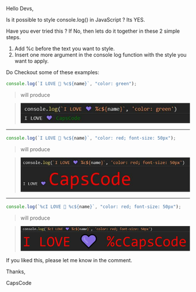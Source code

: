 Hello Devs,

Is it possible to style console.log() in JavaScript ?
Its YES.

Have you ever tried this ?
If No, then lets do it together in these 2 simple steps.

1. Add %c before the text you want to style.
2. Insert one more argument in the console log function with the style you want to apply.

Do Checkout some of these examples:

```javascript
console.log(`I LOVE 💜 %c${name}`, "color: green");
```

> will produce

> ![Alt Text](https://raw.githubusercontent.com/CapsCode-Website/blogfiles/master/javascript/style-console-in-javascript/1.jpg?raw=true)

---

```javascript
console.log(`I LOVE 💜 %c${name}`, "color: red; font-size: 50px");
```

> will produce

> ![Alt Text](https://raw.githubusercontent.com/CapsCode-Website/blogfiles/master/javascript/style-console-in-javascript/2.jpg?raw=true)

---

```javascript
console.log(`%cI LOVE 💜 %c${name}`, "color: red; font-size: 50px");
```

> will produce

> ![Alt Text](https://raw.githubusercontent.com/CapsCode-Website/blogfiles/master/javascript/style-console-in-javascript/3.jpg?raw=true)

If you liked this, please let me know in the comment.

Thanks,

CapsCode
